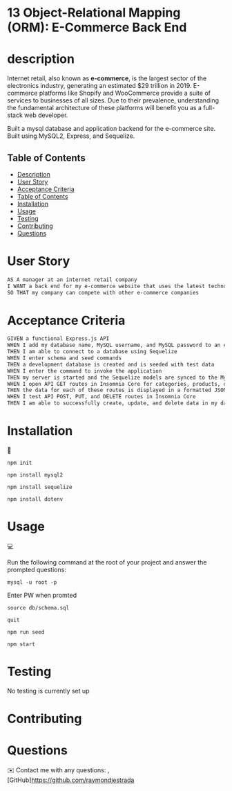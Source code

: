 # 13 Object-Relational Mapping (ORM): E-Commerce Back End

# description

Internet retail, also known as **e-commerce**, is the largest sector of the electronics industry, generating an estimated $29 trillion in 2019. E-commerce platforms like Shopify and WooCommerce provide a suite of services to businesses of all sizes. Due to their prevalence, understanding the fundamental architecture of these platforms will benefit you as a full-stack web developer.

Built a mysql database and application backend for the e-commerce site. Built using MySQL2, Express, and Sequelize.

## Table of Contents
- [Description](#description)
- [User Story](#user-story)
- [Acceptance Criteria](#acceptance-criteria)
- [Table of Contents](#table-of-contents)
- [Installation](#installation)
- [Usage](#usage)
- [Testing](#testing)
- [Contributing](#contributing)
- [Questions](#questions)


# User Story

```md
AS A manager at an internet retail company
I WANT a back end for my e-commerce website that uses the latest technologies
SO THAT my company can compete with other e-commerce companies
```

# Acceptance Criteria

```md
GIVEN a functional Express.js API
WHEN I add my database name, MySQL username, and MySQL password to an environment variable file
THEN I am able to connect to a database using Sequelize
WHEN I enter schema and seed commands
THEN a development database is created and is seeded with test data
WHEN I enter the command to invoke the application
THEN my server is started and the Sequelize models are synced to the MySQL database
WHEN I open API GET routes in Insomnia Core for categories, products, or tags
THEN the data for each of these routes is displayed in a formatted JSON
WHEN I test API POST, PUT, and DELETE routes in Insomnia Core
THEN I am able to successfully create, update, and delete data in my database
```

# Installation
💾   
  
`npm init`

`npm install mysql2`

`npm install sequelize`

`npm install dotenv`
  
# Usage
💻   
  
Run the following command at the root of your project and answer the prompted questions:

`mysql -u root -p`

Enter PW when promted

`source db/schema.sql`

`quit`

`npm run seed`
  
`npm start`

# Testing

No testing is currently set up

# Contributing


# Questions
✉️ Contact me with any questions: , [GitHub]https://github.com/raymondjestrada<br />
